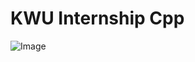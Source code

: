 # KWU Internship Cpp

![Image](https://github.com/user-attachments/assets/ee866f04-584f-4eb8-9691-f0932da7a010)
